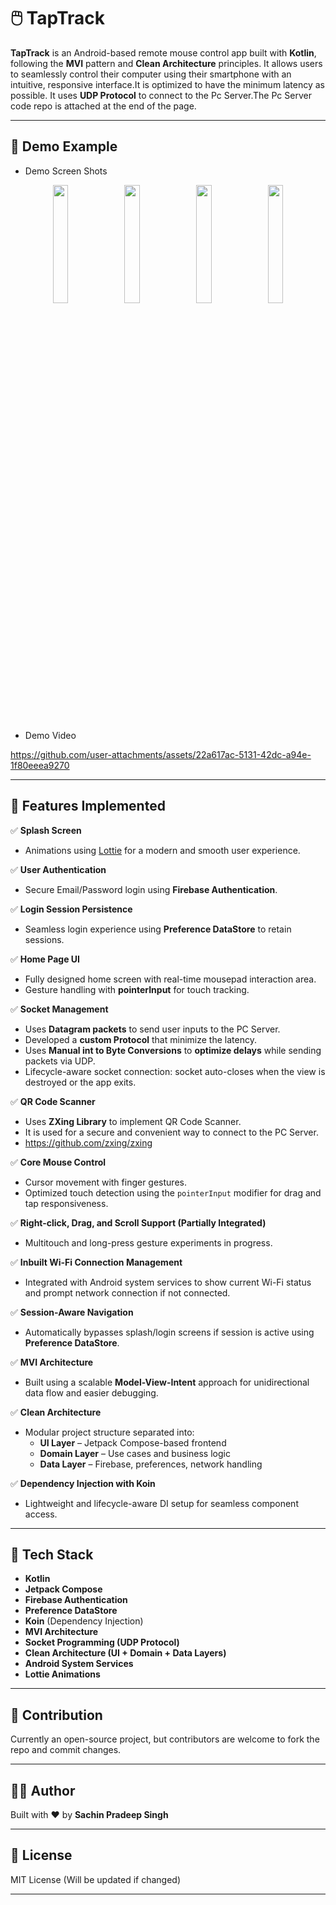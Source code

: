 

# 🖱️ TapTrack

**TapTrack** is an Android-based remote mouse control app built with **Kotlin**, following the **MVI** pattern and **Clean Architecture** principles. It allows users to seamlessly control their computer using their smartphone with an intuitive, responsive interface.It is optimized to have the minimum latency as possible. It uses **UDP Protocol** to connect to the Pc Server.The Pc Server code repo is attached at the end of the page.

---

## 🚀 Demo Example

- Demo Screen Shots

<p align="center">
  <img src="https://github.com/user-attachments/assets/ac1fbf9a-27f0-4117-93e2-69f8ac17af1d" width="22%" />
  <img src="https://github.com/user-attachments/assets/4ca384e7-8fb0-4ab1-b303-719a611081e0" width="22%" />
  <img src="https://github.com/user-attachments/assets/9344bfea-3f82-45d5-afc6-1acff3039747" width="22%" />
  <img src="https://github.com/user-attachments/assets/84cbd71b-8d18-4256-a497-bbb6a6d00c04" width="22%" />
</p>

- Demo Video

https://github.com/user-attachments/assets/22a617ac-5131-42dc-a94e-1f80eeea9270


---
## 🚀 Features Implemented

✅ **Splash Screen**  
- Animations using [Lottie](https://airbnb.io/lottie/) for a modern and smooth user experience.

✅ **User Authentication**  
- Secure Email/Password login using **Firebase Authentication**.

✅ **Login Session Persistence**  
- Seamless login experience using **Preference DataStore** to retain sessions.

✅ **Home Page UI**  
- Fully designed home screen with real-time mousepad interaction area.
- Gesture handling with **pointerInput** for touch tracking.

✅ **Socket Management**  
- Uses **Datagram packets** to send user inputs to the PC Server.
- Developed a **custom Protocol** that minimize the latency.
- Uses **Manual int to Byte Conversions** to **optimize delays** while sending packets via UDP.
- Lifecycle-aware socket connection: socket auto-closes when the view is destroyed or the app exits.

✅ **QR Code Scanner**  
- Uses **ZXing Library** to implement QR Code Scanner.
- It is used for a secure and convenient way to connect to the PC Server.
- https://github.com/zxing/zxing
  
✅ **Core Mouse Control**  
- Cursor movement with finger gestures.
- Optimized touch detection using the `pointerInput` modifier for drag and tap responsiveness.

✅ **Right-click, Drag, and Scroll Support (Partially Integrated)**  
- Multitouch and long-press gesture experiments in progress.

✅ **Inbuilt Wi-Fi Connection Management**  
- Integrated with Android system services to show current Wi-Fi status and prompt network connection if not connected.

✅ **Session-Aware Navigation**  
- Automatically bypasses splash/login screens if session is active using **Preference DataStore**.

✅ **MVI Architecture**  
- Built using a scalable **Model-View-Intent** approach for unidirectional data flow and easier debugging.

✅ **Clean Architecture**  
- Modular project structure separated into:
  - **UI Layer** – Jetpack Compose-based frontend
  - **Domain Layer** – Use cases and business logic
  - **Data Layer** – Firebase, preferences, network handling

✅ **Dependency Injection with Koin**  
- Lightweight and lifecycle-aware DI setup for seamless component access.

---

## 🧩 Tech Stack

- **Kotlin**
- **Jetpack Compose**
- **Firebase Authentication**
- **Preference DataStore**
- **Koin** (Dependency Injection)
- **MVI Architecture**
- **Socket Programming (UDP Protocol)**
- **Clean Architecture (UI + Domain + Data Layers)**
- **Android System Services**
- **Lottie Animations**

---


## 🧠 Contribution

Currently an open-source project, but contributors are welcome to fork the repo and commit changes.

---

## 👨‍💻 Author

Built with ❤️ by **Sachin Pradeep Singh**  

---

## 📄 License

MIT License (Will be updated if changed)

---


